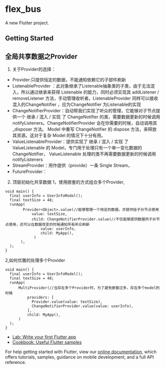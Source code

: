# flex_bus

A new Flutter project.

## Getting Started

## 全局共享数据之Provider
1. 关于Provider的选择：
- Provider:只提供恒定的数据，不能通知依赖它的子部件刷新
- ListenableProvider ：此对象继承了Listenable抽象类的子类，由于无法混入，所以通过继承来获得 Listenable 的能力，同时必须实现其 addListener / removeListener 方法，手动管理收听者。ListenableProvider 同样可以接收混入的ChangeNotifier ，应为ChangeNotifier 为Listenable的实现
- ChangeNotifierProvider：自动帮我们实现了听众的管理，它能够对子节点提供一个 继承 / 混入 / 实现 了 ChangeNotifier 的类，需要数据更新的时候调用 notifyListeners。ChangeNotifierProvider 会在你需要的时候，自动调用其 _disposer 方法。 Model 中重写 ChangeNotifier 的 dispose 方法，来释放其资源。这对于复杂 Model 的情况下十分有用。
- ValueListenableProvider：提供实现了 继承 / 混入 / 实现 了 ValueListenable 的 Model，专门用于处理只有一个单一变化数据的 ChangeNotifier， ValueListenable 处理的类不再需要数据更新的时候调用 notifyListeners
- StreamProvider：用作提供（provide）一条 Single Stream，
- FutureProvider：
2. 顶层初始化共享数据
1，使用嵌套的方式组合多个Provider,

````
void main() {
  final userInfo = UserInfoModel();
  final textSize = 48;
  runApp(
        Provider<Object>.value(//能够管理一个恒定的数据，并提供给子孙节点使用
            value: textSize,
            child: ChangeNotifierProvider.value(//不仅能够提供数据供子孙节点使用，还可以在数据改变的时候通知所有听众刷新
                value: userInfo,
                child: MyApp(),
             )
       ),
  );
}

````
2,如何优雅的处理多个Provider
````
void main() {
  final userInfo = UserInfoModel();
  final textSize = 48;
  runApp(
      MultiProvider(//当存在多个Provider时，为了避免嵌套过多，存在多个model的时候
          providers: [
            Provider.value(value: textSize),
            ChangeNotifierProvider.value(value: userInfo),
          ],
          child: MyApp(),
      )
  );
}
````
- [Lab: Write your first Flutter app](https://flutter.dev/docs/get-started/codelab)
- [Cookbook: Useful Flutter samples](https://flutter.dev/docs/cookbook)

For help getting started with Flutter, view our 
[online documentation](https://flutter.dev/docs), which offers tutorials, 
samples, guidance on mobile development, and a full API reference.
